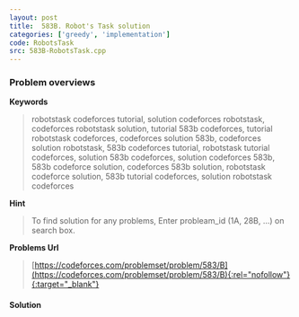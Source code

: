 ```yaml
---
layout: post
title:  583B. Robot's Task solution
categories: ['greedy', 'implementation']
code: RobotsTask
src: 583B-RobotsTask.cpp
---
```

### **Problem overviews**

**Keywords**
> robotstask codeforces tutorial, solution codeforces robotstask, codeforces robotstask solution, tutorial 583b codeforces, tutorial robotstask codeforces, codeforces solution 583b, codeforces solution robotstask, 583b codeforces tutorial, robotstask tutorial codeforces, solution 583b codeforces, solution codeforces 583b, 583b codeforce solution, codeforces 583b solution, robotstask codeforce solution, 583b tutorial codeforces, solution robotstask codeforces

**Hint**
> To find solution for any problems, Enter probleam_id (1A, 28B, ...) on search box. 

**Problems Url**
> [https://codeforces.com/problemset/problem/583/B](https://codeforces.com/problemset/problem/583/B){:rel="nofollow"}{:target="_blank"}

#### **Solution**




